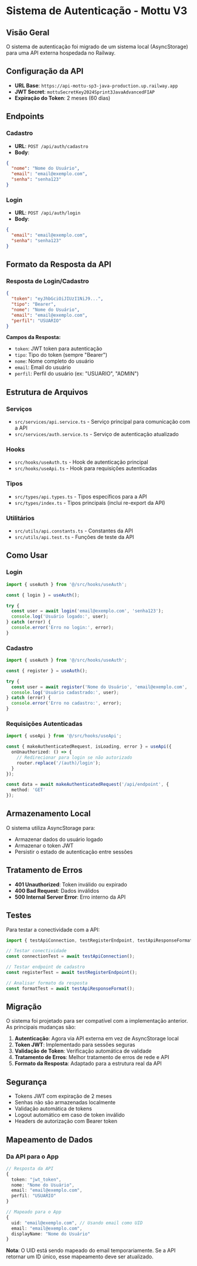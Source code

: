 # Sistema de Autenticação - Mottu V3

## Visão Geral

O sistema de autenticação foi migrado de um sistema local (AsyncStorage) para uma API externa hospedada no Railway.

## Configuração da API

- **URL Base**: `https://api-mottu-sp3-java-production.up.railway.app`
- **JWT Secret**: `mottuSecretKey2024Sprint3JavaAdvancedFIAP`
- **Expiração do Token**: 2 meses (60 dias)

## Endpoints

### Cadastro
- **URL**: `POST /api/auth/cadastro`
- **Body**:
```json
{
  "nome": "Nome do Usuário",
  "email": "email@exemplo.com",
  "senha": "senha123"
}
```

### Login
- **URL**: `POST /api/auth/login`
- **Body**:
```json
{
  "email": "email@exemplo.com",
  "senha": "senha123"
}
```

## Formato da Resposta da API

### Resposta de Login/Cadastro
```json
{
  "token": "eyJhbGciOiJIUzI1NiJ9...",
  "tipo": "Bearer",
  "nome": "Nome do Usuário",
  "email": "email@exemplo.com",
  "perfil": "USUARIO"
}
```

**Campos da Resposta:**
- `token`: JWT token para autenticação
- `tipo`: Tipo do token (sempre "Bearer")
- `nome`: Nome completo do usuário
- `email`: Email do usuário
- `perfil`: Perfil do usuário (ex: "USUARIO", "ADMIN")

## Estrutura de Arquivos

### Serviços
- `src/services/api.service.ts` - Serviço principal para comunicação com a API
- `src/services/auth.service.ts` - Serviço de autenticação atualizado

### Hooks
- `src/hooks/useAuth.ts` - Hook de autenticação principal
- `src/hooks/useApi.ts` - Hook para requisições autenticadas

### Tipos
- `src/types/api.types.ts` - Tipos específicos para a API
- `src/types/index.ts` - Tipos principais (inclui re-export da API)

### Utilitários
- `src/utils/api.constants.ts` - Constantes da API
- `src/utils/api.test.ts` - Funções de teste da API

## Como Usar

### Login
```typescript
import { useAuth } from '@/src/hooks/useAuth';

const { login } = useAuth();

try {
  const user = await login('email@exemplo.com', 'senha123');
  console.log('Usuário logado:', user);
} catch (error) {
  console.error('Erro no login:', error);
}
```

### Cadastro
```typescript
import { useAuth } from '@/src/hooks/useAuth';

const { register } = useAuth();

try {
  const user = await register('Nome do Usuário', 'email@exemplo.com', 'senha123');
  console.log('Usuário cadastrado:', user);
} catch (error) {
  console.error('Erro no cadastro:', error);
}
```

### Requisições Autenticadas
```typescript
import { useApi } from '@/src/hooks/useApi';

const { makeAuthenticatedRequest, isLoading, error } = useApi({
  onUnauthorized: () => {
    // Redirecionar para login se não autorizado
    router.replace('/(auth)/login');
  }
});

const data = await makeAuthenticatedRequest('/api/endpoint', {
  method: 'GET'
});
```

## Armazenamento Local

O sistema utiliza AsyncStorage para:
- Armazenar dados do usuário logado
- Armazenar o token JWT
- Persistir o estado de autenticação entre sessões

## Tratamento de Erros

- **401 Unauthorized**: Token inválido ou expirado
- **400 Bad Request**: Dados inválidos
- **500 Internal Server Error**: Erro interno da API

## Testes

Para testar a conectividade com a API:

```typescript
import { testApiConnection, testRegisterEndpoint, testApiResponseFormat } from '@/src/utils/api.test';

// Testar conectividade
const connectionTest = await testApiConnection();

// Testar endpoint de cadastro
const registerTest = await testRegisterEndpoint();

// Analisar formato da resposta
const formatTest = await testApiResponseFormat();
```

## Migração

O sistema foi projetado para ser compatível com a implementação anterior. As principais mudanças são:

1. **Autenticação**: Agora via API externa em vez de AsyncStorage local
2. **Token JWT**: Implementado para sessões seguras
3. **Validação de Token**: Verificação automática de validade
4. **Tratamento de Erros**: Melhor tratamento de erros de rede e API
5. **Formato da Resposta**: Adaptado para a estrutura real da API

## Segurança

- Tokens JWT com expiração de 2 meses
- Senhas não são armazenadas localmente
- Validação automática de tokens
- Logout automático em caso de token inválido
- Headers de autorização com Bearer token

## Mapeamento de Dados

### Da API para o App
```typescript
// Resposta da API
{
  token: "jwt_token",
  nome: "Nome do Usuário",
  email: "email@exemplo.com",
  perfil: "USUARIO"
}

// Mapeado para o App
{
  uid: "email@exemplo.com", // Usando email como UID
  email: "email@exemplo.com",
  displayName: "Nome do Usuário"
}
```

**Nota**: O UID está sendo mapeado do email temporariamente. Se a API retornar um ID único, esse mapeamento deve ser atualizado.
